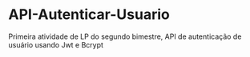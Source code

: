 # API-Autenticar-Usuario
Primeira atividade de LP do segundo bimestre, API de autenticação de usuário usando Jwt e Bcrypt
